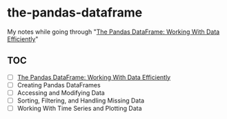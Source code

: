 # the-pandas-dataframe

My notes while going through "[The Pandas DataFrame: Working With Data Efficiently][course]"

## TOC

- [ ] [The Pandas DataFrame: Working With Data Efficiently](src/section1.ipynb)
- [ ] Creating Pandas DataFrames
- [ ] Accessing and Modifying Data
- [ ] Sorting, Filtering, and Handling Missing Data
- [ ] Working With Time Series and Plotting Data

[course]: https://realpython.com/courses/pandas-dataframe-working-with-data/
